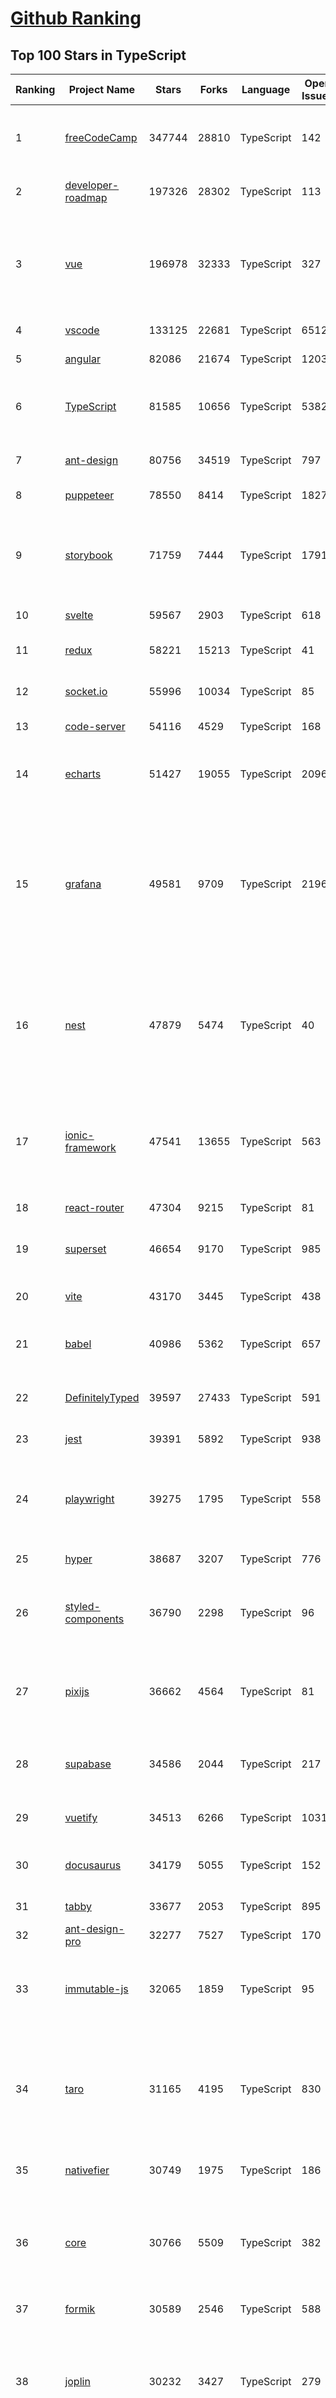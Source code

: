 [Github Ranking](../README.md)
==========

## Top 100 Stars in TypeScript

| Ranking | Project Name | Stars | Forks | Language | Open Issues | Description | Last Commit |
| ------- | ------------ | ----- | ----- | -------- | ----------- | ----------- | ----------- |
| 1 | [freeCodeCamp](https://github.com/freeCodeCamp/freeCodeCamp) | 347744 | 28810 | TypeScript | 142 | freeCodeCamp.org's open-source codebase and curriculum. Learn to code for free. | 2022-06-20T10:55:54Z |
| 2 | [developer-roadmap](https://github.com/kamranahmedse/developer-roadmap) | 197326 | 28302 | TypeScript | 113 | Roadmap to becoming a developer in 2022 | 2022-06-20T10:59:55Z |
| 3 | [vue](https://github.com/vuejs/vue) | 196978 | 32333 | TypeScript | 327 | 🖖 Vue.js is a progressive, incrementally-adoptable JavaScript framework for building UI on the web. | 2022-06-20T10:33:02Z |
| 4 | [vscode](https://github.com/microsoft/vscode) | 133125 | 22681 | TypeScript | 6512 | Visual Studio Code | 2022-06-20T10:31:21Z |
| 5 | [angular](https://github.com/angular/angular) | 82086 | 21674 | TypeScript | 1203 | The modern web developer’s platform | 2022-06-20T09:53:21Z |
| 6 | [TypeScript](https://github.com/microsoft/TypeScript) | 81585 | 10656 | TypeScript | 5382 | TypeScript is a superset of JavaScript that compiles to clean JavaScript output. | 2022-06-20T09:59:48Z |
| 7 | [ant-design](https://github.com/ant-design/ant-design) | 80756 | 34519 | TypeScript | 797 | An enterprise-class UI design language and React UI library | 2022-06-20T11:57:15Z |
| 8 | [puppeteer](https://github.com/puppeteer/puppeteer) | 78550 | 8414 | TypeScript | 1827 | Headless Chrome Node.js API | 2022-06-20T07:56:31Z |
| 9 | [storybook](https://github.com/storybookjs/storybook) | 71759 | 7444 | TypeScript | 1791 | 📓 The UI component explorer. Develop, document, & test React, Vue, Angular, Web Components, Ember, Svelte & more! | 2022-06-20T11:53:22Z |
| 10 | [svelte](https://github.com/sveltejs/svelte) | 59567 | 2903 | TypeScript | 618 | Cybernetically enhanced web apps | 2022-06-20T11:03:47Z |
| 11 | [redux](https://github.com/reduxjs/redux) | 58221 | 15213 | TypeScript | 41 | Predictable state container for JavaScript apps | 2022-06-14T20:36:05Z |
| 12 | [socket.io](https://github.com/socketio/socket.io) | 55996 | 10034 | TypeScript | 85 | Realtime application framework (Node.JS server) | 2022-05-25T21:29:50Z |
| 13 | [code-server](https://github.com/coder/code-server) | 54116 | 4529 | TypeScript | 168 | VS Code in the browser | 2022-06-17T23:47:37Z |
| 14 | [echarts](https://github.com/apache/echarts) | 51427 | 19055 | TypeScript | 2096 | Apache ECharts is a powerful, interactive charting and data visualization library for browser | 2022-06-20T05:50:02Z |
| 15 | [grafana](https://github.com/grafana/grafana) | 49581 | 9709 | TypeScript | 2196 | The open and composable observability and data visualization platform. Visualize metrics, logs, and traces from multiple sources like Prometheus, Loki, Elasticsearch, InfluxDB, Postgres and many more.  | 2022-06-20T12:04:22Z |
| 16 | [nest](https://github.com/nestjs/nest) | 47879 | 5474 | TypeScript | 40 | A progressive Node.js framework for building efficient, scalable, and enterprise-grade server-side applications on top of TypeScript & JavaScript (ES6, ES7, ES8) 🚀 | 2022-06-20T10:30:57Z |
| 17 | [ionic-framework](https://github.com/ionic-team/ionic-framework) | 47541 | 13655 | TypeScript | 563 | A powerful cross-platform UI toolkit for building native-quality iOS, Android, and Progressive Web Apps with HTML, CSS, and JavaScript. | 2022-06-20T06:11:57Z |
| 18 | [react-router](https://github.com/remix-run/react-router) | 47304 | 9215 | TypeScript | 81 | Declarative routing for React | 2022-06-19T13:08:31Z |
| 19 | [superset](https://github.com/apache/superset) | 46654 | 9170 | TypeScript | 985 | Apache Superset is a Data Visualization and Data Exploration Platform | 2022-06-20T10:34:27Z |
| 20 | [vite](https://github.com/vitejs/vite) | 43170 | 3445 | TypeScript | 438 | Next generation frontend tooling. It's fast! | 2022-06-20T10:50:13Z |
| 21 | [babel](https://github.com/babel/babel) | 40986 | 5362 | TypeScript | 657 | 🐠 Babel is a compiler for writing next generation JavaScript. | 2022-06-19T21:04:34Z |
| 22 | [DefinitelyTyped](https://github.com/DefinitelyTyped/DefinitelyTyped) | 39597 | 27433 | TypeScript | 591 | The repository for high quality TypeScript type definitions. | 2022-06-20T11:55:27Z |
| 23 | [jest](https://github.com/facebook/jest) | 39391 | 5892 | TypeScript | 938 | Delightful JavaScript Testing. | 2022-06-20T06:49:04Z |
| 24 | [playwright](https://github.com/microsoft/playwright) | 39275 | 1795 | TypeScript | 558 | Playwright is a framework for Web Testing and Automation. It allows testing Chromium, Firefox and WebKit with a single API.  | 2022-06-20T08:42:19Z |
| 25 | [hyper](https://github.com/vercel/hyper) | 38687 | 3207 | TypeScript | 776 | A terminal built on web technologies | 2022-06-20T11:18:56Z |
| 26 | [styled-components](https://github.com/styled-components/styled-components) | 36790 | 2298 | TypeScript | 96 | Visual primitives for the component age. Use the best bits of ES6 and CSS to style your apps without stress 💅 | 2022-06-14T14:47:00Z |
| 27 | [pixijs](https://github.com/pixijs/pixijs) | 36662 | 4564 | TypeScript | 81 | The HTML5 Creation Engine: Create beautiful digital content with the fastest, most flexible 2D WebGL renderer. | 2022-06-20T11:47:12Z |
| 28 | [supabase](https://github.com/supabase/supabase) | 34586 | 2044 | TypeScript | 217 | The open source Firebase alternative. Follow to stay updated about our public Beta. | 2022-06-20T09:05:59Z |
| 29 | [vuetify](https://github.com/vuetifyjs/vuetify) | 34513 | 6266 | TypeScript | 1031 | 🐉 Material Component Framework for Vue | 2022-06-20T09:26:25Z |
| 30 | [docusaurus](https://github.com/facebook/docusaurus) | 34179 | 5055 | TypeScript | 152 | Easy to maintain open source documentation websites. | 2022-06-20T05:09:06Z |
| 31 | [tabby](https://github.com/Eugeny/tabby) | 33677 | 2053 | TypeScript | 895 | A terminal for a more modern age | 2022-06-20T04:19:53Z |
| 32 | [ant-design-pro](https://github.com/ant-design/ant-design-pro) | 32277 | 7527 | TypeScript | 170 | 👨🏻‍💻👩🏻‍💻 Use Ant Design like a Pro! | 2022-06-18T05:06:09Z |
| 33 | [immutable-js](https://github.com/immutable-js/immutable-js) | 32065 | 1859 | TypeScript | 95 | Immutable persistent data collections for Javascript which increase efficiency and simplicity. | 2022-05-23T19:03:40Z |
| 34 | [taro](https://github.com/NervJS/taro) | 31165 | 4195 | TypeScript | 830 | 开放式跨端跨框架解决方案，支持使用 React/Vue/Nerv 等框架来开发微信/京东/百度/支付宝/字节跳动/ QQ 小程序/H5/React Native 等应用。  https://taro.zone/ | 2022-06-20T10:48:00Z |
| 35 | [nativefier](https://github.com/nativefier/nativefier) | 30749 | 1975 | TypeScript | 186 | Make any web page a desktop application | 2022-06-03T19:36:22Z |
| 36 | [core](https://github.com/vuejs/core) | 30766 | 5509 | TypeScript | 382 | 🖖 Vue.js is a progressive, incrementally-adoptable JavaScript framework for building UI on the web. | 2022-06-20T08:53:35Z |
| 37 | [formik](https://github.com/jaredpalmer/formik) | 30589 | 2546 | TypeScript | 588 | Build forms in React, without the tears 😭  | 2022-06-17T14:28:36Z |
| 38 | [joplin](https://github.com/laurent22/joplin) | 30232 | 3427 | TypeScript | 279 | Joplin - an open source note taking and to-do application with synchronisation capabilities for Windows, macOS, Linux, Android and iOS. | 2022-06-20T10:37:36Z |
| 39 | [excalidraw](https://github.com/excalidraw/excalidraw) | 30165 | 2435 | TypeScript | 563 | Virtual whiteboard for sketching hand-drawn like diagrams | 2022-06-20T10:12:20Z |
| 40 | [react-use](https://github.com/streamich/react-use) | 30068 | 2383 | TypeScript | 269 | React Hooks — 👍 | 2022-06-20T08:59:53Z |
| 41 | [nocodb](https://github.com/nocodb/nocodb) | 28444 | 1728 | TypeScript | 299 | 🔥 🔥 🔥 Open Source Airtable Alternative - turns any MySQL, Postgres, SQLite into a Spreadsheet with REST APIs. | 2022-06-20T11:19:08Z |
| 42 | [query](https://github.com/TanStack/query) | 27941 | 1609 | TypeScript | 25 | 🤖 Powerful asynchronous state management, server-state utilities and data fetching for TS/JS, React, Solid, Svelte and Vue. | 2022-06-20T03:26:55Z |
| 43 | [rxjs](https://github.com/ReactiveX/rxjs) | 27180 | 2810 | TypeScript | 195 | A reactive programming library for JavaScript | 2022-06-11T02:05:52Z |
| 44 | [chakra-ui](https://github.com/chakra-ui/chakra-ui) | 27185 | 2367 | TypeScript | 62 | ⚡️ Simple, Modular & Accessible UI Components for your React Applications | 2022-06-19T16:55:33Z |
| 45 | [postcss](https://github.com/postcss/postcss) | 26360 | 1502 | TypeScript | 13 | Transforming styles with JS plugins | 2022-06-15T07:26:19Z |
| 46 | [html2canvas](https://github.com/niklasvh/html2canvas) | 26162 | 4395 | TypeScript | 743 | Screenshots with JavaScript | 2022-06-17T00:02:19Z |
| 47 | [angular-cli](https://github.com/angular/angular-cli) | 25444 | 12132 | TypeScript | 232 | CLI tool for Angular | 2022-06-20T07:13:24Z |
| 48 | [mobx](https://github.com/mobxjs/mobx) | 25353 | 1691 | TypeScript | 11 | Simple, scalable state management. | 2022-06-19T11:37:33Z |
| 49 | [cheerio](https://github.com/cheeriojs/cheerio) | 25157 | 1554 | TypeScript | 12 | Fast, flexible, and lean implementation of core jQuery designed specifically for the server. | 2022-06-20T03:04:45Z |
| 50 | [slate](https://github.com/ianstormtaylor/slate) | 24623 | 2787 | TypeScript | 485 | A completely customizable framework for building rich text editors. (Currently in beta.) | 2022-06-18T15:01:48Z |
| 51 | [ngx-admin](https://github.com/akveo/ngx-admin) | 23699 | 7591 | TypeScript | 385 | Customizable admin dashboard template based on Angular 10+ | 2022-05-26T09:32:38Z |
| 52 | [etcher](https://github.com/balena-io/etcher) | 23155 | 1672 | TypeScript | 372 | Flash OS images to SD cards & USB drives, safely and easily. | 2022-06-18T18:38:02Z |
| 53 | [n8n](https://github.com/n8n-io/n8n) | 22978 | 2661 | TypeScript | 98 | Free and open fair-code licensed node based Workflow Automation Tool. Easily automate tasks across different services. | 2022-06-20T11:16:40Z |
| 54 | [swr](https://github.com/vercel/swr) | 22847 | 863 | TypeScript | 72 | React Hooks for Data Fetching | 2022-06-18T18:30:21Z |
| 55 | [components](https://github.com/angular/components) | 22759 | 6183 | TypeScript | 1714 | Component infrastructure and Material Design components for Angular | 2022-06-20T08:38:50Z |
| 56 | [docz](https://github.com/doczjs/docz) | 22700 | 1467 | TypeScript | 108 | ✍ It has never been so easy to document your things! | 2022-06-03T22:57:53Z |
| 57 | [devtools](https://github.com/vuejs/devtools) | 22535 | 3838 | TypeScript | 387 | ⚙️ Browser devtools extension for debugging Vue.js applications. | 2022-06-17T00:15:24Z |
| 58 | [react-native-elements](https://github.com/react-native-elements/react-native-elements) | 22468 | 4442 | TypeScript | 34 | Cross-Platform React Native UI Toolkit | 2022-06-11T11:48:54Z |
| 59 | [react-redux](https://github.com/reduxjs/react-redux) | 22181 | 3239 | TypeScript | 10 | Official React bindings for Redux | 2022-06-14T21:08:44Z |
| 60 | [sweetalert](https://github.com/t4t5/sweetalert) | 22013 | 2900 | TypeScript | 153 | A beautiful replacement for JavaScript's "alert" | 2022-05-16T16:54:43Z |
| 61 | [react-starter-kit](https://github.com/kriasoft/react-starter-kit) | 21235 | 4110 | TypeScript | 2 | The web's most popular Jamstack front-end template (boilerplate) for building web applications with React | 2022-06-08T13:06:50Z |
| 62 | [slidev](https://github.com/slidevjs/slidev) | 21152 | 777 | TypeScript | 84 | Presentation Slides for Developers | 2022-06-19T14:43:54Z |
| 63 | [github1s](https://github.com/conwnet/github1s) | 21008 | 721 | TypeScript | 53 | One second to read GitHub code with VS Code. | 2022-06-20T05:18:55Z |
| 64 | [react-bootstrap](https://github.com/react-bootstrap/react-bootstrap) | 20832 | 3348 | TypeScript | 136 | Bootstrap components built with React | 2022-06-17T22:07:15Z |
| 65 | [xstate](https://github.com/statelyai/xstate) | 20448 | 961 | TypeScript | 150 | State machines and statecharts for the modern web. | 2022-06-18T09:01:13Z |
| 66 | [coc.nvim](https://github.com/neoclide/coc.nvim) | 20100 | 808 | TypeScript | 15 | Nodejs extension host for vim & neovim, load extensions like VSCode and host language servers. | 2022-06-15T03:46:09Z |
| 67 | [react-admin](https://github.com/marmelab/react-admin) | 19907 | 4396 | TypeScript | 113 | A frontend Framework for building B2B applications running in the browser on top of REST/GraphQL APIs, using ES6, React and Material Design | 2022-06-20T09:43:03Z |
| 68 | [vant](https://github.com/youzan/vant) | 19767 | 9328 | TypeScript | 23 | Lightweight Mobile UI Components built on Vue | 2022-06-19T08:18:03Z |
| 69 | [electron-react-boilerplate](https://github.com/electron-react-boilerplate/electron-react-boilerplate) | 19759 | 3329 | TypeScript | 34 | A Foundation for Scalable Cross-Platform Apps | 2022-06-09T08:24:58Z |
| 70 | [type-challenges](https://github.com/type-challenges/type-challenges) | 19617 | 1759 | TypeScript | 10760 | Collection of TypeScript type challenges with online judge | 2022-06-19T13:44:48Z |
| 71 | [upterm](https://github.com/railsware/upterm) | 19402 | 660 | TypeScript | 219 | A terminal emulator for the 21st century. | 2019-05-20T17:42:14Z |
| 72 | [editor.js](https://github.com/codex-team/editor.js) | 19310 | 1503 | TypeScript | 358 | A block-styled editor with clean JSON output | 2022-06-17T15:32:53Z |
| 73 | [solid](https://github.com/solidjs/solid) | 19428 | 490 | TypeScript | 10 | A declarative, efficient, and flexible JavaScript library for building user interfaces. | 2022-06-14T03:36:17Z |
| 74 | [windows95](https://github.com/felixrieseberg/windows95) | 19241 | 1171 | TypeScript | 124 | 💩🚀 Windows 95 in Electron. Runs on macOS, Linux, and Windows. | 2022-05-07T01:40:20Z |
| 75 | [blueprint](https://github.com/palantir/blueprint) | 19055 | 2013 | TypeScript | 638 | A React-based UI toolkit for the web | 2022-06-17T22:11:21Z |
| 76 | [graphql-js](https://github.com/graphql/graphql-js) | 18847 | 2005 | TypeScript | 126 | A reference implementation of GraphQL for JavaScript | 2022-06-19T18:56:18Z |
| 77 | [lens](https://github.com/lensapp/lens) | 18669 | 990 | TypeScript | 768 | Lens - The way the world runs Kubernetes | 2022-06-20T10:56:59Z |
| 78 | [reselect](https://github.com/reduxjs/reselect) | 18639 | 684 | TypeScript | 14 | Selector library for Redux | 2022-06-07T00:08:19Z |
| 79 | [ink](https://github.com/vadimdemedes/ink) | 18593 | 506 | TypeScript | 69 | 🌈 React for interactive command-line apps | 2022-06-01T08:17:35Z |
| 80 | [react-three-fiber](https://github.com/pmndrs/react-three-fiber) | 18432 | 1026 | TypeScript | 24 | 🇨🇭 A React renderer for Three.js | 2022-06-19T23:17:11Z |
| 81 | [type-challenges](https://github.com/type-challenges/type-challenges) | 19617 | 1759 | TypeScript | 10760 | Collection of TypeScript type challenges with online judge | 2022-06-19T13:44:48Z |
| 82 | [upterm](https://github.com/railsware/upterm) | 19402 | 660 | TypeScript | 219 | A terminal emulator for the 21st century. | 2019-05-20T17:42:14Z |
| 83 | [editor.js](https://github.com/codex-team/editor.js) | 19310 | 1503 | TypeScript | 358 | A block-styled editor with clean JSON output | 2022-06-17T15:32:53Z |
| 84 | [solid](https://github.com/solidjs/solid) | 19428 | 490 | TypeScript | 10 | A declarative, efficient, and flexible JavaScript library for building user interfaces. | 2022-06-14T03:36:17Z |
| 85 | [windows95](https://github.com/felixrieseberg/windows95) | 19241 | 1171 | TypeScript | 124 | 💩🚀 Windows 95 in Electron. Runs on macOS, Linux, and Windows. | 2022-05-07T01:40:20Z |
| 86 | [blueprint](https://github.com/palantir/blueprint) | 19055 | 2013 | TypeScript | 638 | A React-based UI toolkit for the web | 2022-06-17T22:11:21Z |
| 87 | [appsmith](https://github.com/appsmithorg/appsmith) | 18928 | 1533 | TypeScript | 2164 | Low code project to build admin panels, internal tools, and dashboards. Integrates with 15+ databases and any API. | 2022-06-20T12:04:43Z |
| 88 | [graphql-js](https://github.com/graphql/graphql-js) | 18847 | 2005 | TypeScript | 126 | A reference implementation of GraphQL for JavaScript | 2022-06-19T18:56:18Z |
| 89 | [lens](https://github.com/lensapp/lens) | 18669 | 990 | TypeScript | 768 | Lens - The way the world runs Kubernetes | 2022-06-20T10:56:59Z |
| 90 | [reselect](https://github.com/reduxjs/reselect) | 18639 | 684 | TypeScript | 14 | Selector library for Redux | 2022-06-07T00:08:19Z |
| 91 | [ink](https://github.com/vadimdemedes/ink) | 18593 | 506 | TypeScript | 69 | 🌈 React for interactive command-line apps | 2022-06-01T08:17:35Z |
| 92 | [react-three-fiber](https://github.com/pmndrs/react-three-fiber) | 18432 | 1026 | TypeScript | 24 | 🇨🇭 A React renderer for Three.js | 2022-06-19T23:17:11Z |
| 93 | [recharts](https://github.com/recharts/recharts) | 18408 | 1377 | TypeScript | 375 | Redefined chart library built with React and D3 | 2022-06-15T20:28:44Z |
| 94 | [autocomplete](https://github.com/withfig/autocomplete) | 18329 | 4277 | TypeScript | 132 | Fig adds autocomplete to your terminal. | 2022-06-20T09:30:11Z |
| 95 | [wenyan](https://github.com/wenyan-lang/wenyan) | 18267 | 1078 | TypeScript | 177 | 文言文編程語言 A programming language for the ancient Chinese. | 2022-03-24T08:55:46Z |
| 96 | [zustand](https://github.com/pmndrs/zustand) | 18292 | 525 | TypeScript | 30 | 🐻 Bear necessities for state management in React | 2022-06-20T07:57:26Z |
| 97 | [refined-github](https://github.com/refined-github/refined-github) | 18038 | 1287 | TypeScript | 124 | :octocat: Browser extension that simplifies the GitHub interface and adds useful features | 2022-06-20T11:08:03Z |
| 98 | [pnpm](https://github.com/pnpm/pnpm) | 17838 | 502 | TypeScript | 717 | Fast, disk space efficient package manager -- 快速的，节省磁盘空间的包管理工具 | 2022-06-20T09:50:15Z |
| 99 | [apollo-client](https://github.com/apollographql/apollo-client) | 17810 | 2421 | TypeScript | 574 | :rocket:  A fully-featured, production ready caching GraphQL client for every UI framework and GraphQL server. | 2022-06-19T23:16:07Z |
| 100 | [table](https://github.com/TanStack/table) | 17791 | 2442 | TypeScript | 4 | 🤖 Headless UI for building powerful tables & datagrids for TS/JS -  React-Table, Vue-Table, Solid-Table, Svelte-Table | 2022-06-18T18:19:34Z |

